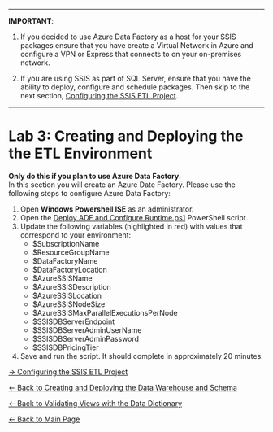 ﻿**************************************************************************************************************************************************************************************** 
**IMPORTANT**:  

1. If you decided to use Azure Data Factory as a host for your SSIS packages ensure that you have create a Virtual Network in Azure and configure a VPN or Express that connects to on your on-premises network.

2. If you are using SSIS as part of SQL Server, ensure that you have the ability to deploy, configure and schedule packages.  Then skip to the next section, [Configuring the SSIS ETL Project](https://github.com/pleblanc72/Insights-in-a-Day/tree/master/4%20-%20Lab%204%20Configuring%20the%20SSIS%20ETL%20Project).
**************************************************************************************************************************************************************************************** 


# Lab 3:  Creating and Deploying the the ETL Environment

**Only do this if you plan to use Azure Data Factory**.  
In this section you will create an Azure Date Factory.  Please use the following steps to configure Azure Data Factory:

1.  Open **Windows Powershell ISE** as an administrator.
2.  Open the [Deploy ADF and Configure Runtime.ps1]() PowerShell script.
3.  Update the following variables (highlighted in red) with values that correspond to your environment:
	- $SubscriptionName
	- $ResourceGroupName
	- $DataFactoryName
	- $DataFactoryLocation
	- $AzureSSISName
	- $AzureSSISDescription
	- $AzureSSISLocation
	- $AzureSSISNodeSize
	- $AzureSSISMaxParallelExecutionsPerNode
	- $SSISDBServerEndpoint
	- $SSISDBServerAdminUserName
	- $SSISDBServerAdminPassword
	- $SSISDBPricingTier
4.  Save and run the script.  It should complete in approximately 20 minutes.



[-> Configuring the SSIS ETL Project](https://github.com/pleblanc72/Insights-in-a-Day/tree/master/4%20-%20Lab%204%20Configuring%20the%20SSIS%20ETL%20Project)

[<- Back to Creating and Deploying the Data Warehouse and Schema](https://github.com/pleblanc72/Insights-in-a-Day/tree/master/2%20-%20Lab%202%20Creating%20and%20Deploying%20the%20Data%20Warehouse%20and%20Schema)

[<- Back to Validating Views with the Data Dictionary](https://github.com/pleblanc72/Insights-in-a-Day/tree/master/1%20-%20Lab%201%20Validating%20Data%20Dictionary)

[<- Back to Main Page](https://github.com/pleblanc72/Insights-in-a-Day)